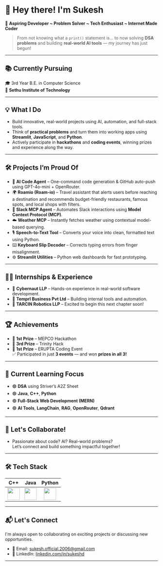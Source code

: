 # 👋 Hey there! I'm Sukesh

🚀 **Aspiring Developer ~ Problem Solver ~ Tech Enthusiast ~ Internet Made Coder**

> From not knowing what a `print()` statement is… to now solving **DSA problems** and building **real-world AI tools** — my journey has just begun!  

---

## 📚 Currently Pursuing
🎓 3rd Year B.E. in Computer Science  
🏫 **Sethu Institute of Technology**

---

## 💡 What I Do

- Build innovative, real-world projects using AI, automation, and full-stack tools.
- Think of **practical problems** and turn them into working apps using **Streamlit**, **JavaScript**, and **Python**.
- Actively participate in **hackathons** and **coding events**, winning prizes and experience along the way.

---

## 🛠️ Projects I’m Proud Of

- 🤖 **AI Code Agent** – One-command code generation & GitHub auto-push using GPT-4o-mini + OpenRouter.
- 🌍 **Roamio (Roam-io)** – Travel assistant that alerts users before reaching a destination and recommends budget-friendly restaurants, famous spots, and local shops with filters.
- 📩 **Slack MCP Agent** – Automates Slack interactions using **Model Context Protocol (MCP)**.
- ☁️ **Weather MCP** – Instantly fetches weather using contextual model-based querying.
- 🎙️ **Speech-to-Text Tool** – Converts your voice into clean, formatted text using Python.
- ⌨️ **Keyboard Slip Decoder** – Corrects typing errors from finger misalignment.
- ⚙️ **Streamlit Utilities** – Python web dashboards for fast prototyping.

---

## 🧑‍💻 Internships & Experience

- 💼 **Cybernaut LLP** – Hands-on experience in real-world software development.  
- 💼 **Temprl Business Pvt Ltd** – Building internal tools and automation.  
- 🚀 **TARCIN Robotics LLP** – Excited to begin this next chapter soon!

---

## 🏆 Achievements

- 🥇 **1st Prize** – MEPCO Hackathon  
- 🥈 **3rd Prize** – Trinity Hack  
- 🥇 **1st Prize** – ERUPTA Coding Event  
✅ Participated in just **3 events** — and won **prizes in all 3!**

---

## 🌱 Current Learning Focus

- 🟢 **DSA** using Striver’s A2Z Sheet  
- 🟢 **Java**, **C++**, **Python**  
- 🟢 **Full-Stack Web Development (MERN)**  
- 🟢 **AI Tools**, **LangChain**, **RAG**, **OpenRouter**, **Qdrant**

---

## 💬 Let's Collaborate!

- Passionate about code? AI? Real-world problems?  
Let’s connect and build something impactful together!

---

## 🛠️ Tech Stack

| C++ | Java | Python |
|:--:|:--:|:--:|
| <img src="https://cdn-icons-png.flaticon.com/512/6132/6132222.png" width="40"/> | <img src="https://cdn-icons-png.flaticon.com/512/226/226777.png" width="40"/> | <img src="https://cdn-icons-png.flaticon.com/512/5968/5968350.png" width="40"/> |

---

## 📬 Let's Connect

I'm always open to collaborating on exciting projects or discussing new opportunities.

- 📧 Email: [sukesh.official.2006@gmail.com](mailto:sukesh.official.2006@gmail.com)
- 💼 LinkedIn: [linkedin.com/in/sukeshd]([https://linkedin.com/in/sukeshofficial](https://www.linkedin.com/in/sukeshd/))

---

<!---
sukeshofficial/sukeshofficial is a ✨ special ✨ repository because its `README.md` (this file) appears on your GitHub profile.
--->

